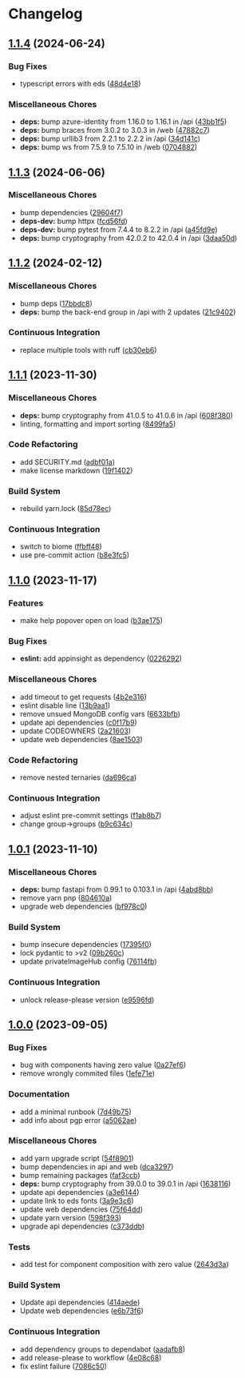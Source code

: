 # Changelog

## [1.1.4](https://github.com/equinor/mercury/compare/v1.1.3...v1.1.4) (2024-06-24)


### Bug Fixes

* typescript errors with eds ([48d4e18](https://github.com/equinor/mercury/commit/48d4e18e156c855a5bf33eec51d0b55aaf114559))


### Miscellaneous Chores

* **deps:** bump azure-identity from 1.16.0 to 1.16.1 in /api ([43bb1f5](https://github.com/equinor/mercury/commit/43bb1f5a923b85fe6bc80636fc1a08f0ee9434cb))
* **deps:** bump braces from 3.0.2 to 3.0.3 in /web ([47882c7](https://github.com/equinor/mercury/commit/47882c7d8d00d846b5232c0f92135f0993801874))
* **deps:** bump urllib3 from 2.2.1 to 2.2.2 in /api ([34d141c](https://github.com/equinor/mercury/commit/34d141c2119e3f3cf5abf6d4babecfcd91b396b5))
* **deps:** bump ws from 7.5.9 to 7.5.10 in /web ([0704882](https://github.com/equinor/mercury/commit/070488274c4cef43238e2405d0e984b2ba6cf1c7))

## [1.1.3](https://github.com/equinor/mercury/compare/v1.1.2...v1.1.3) (2024-06-06)


### Miscellaneous Chores

* bump dependencies ([29604f7](https://github.com/equinor/mercury/commit/29604f7feb938cce0471fad1cb45a9d0772d394b))
* **deps-dev:** bump httpx ([fcd56fd](https://github.com/equinor/mercury/commit/fcd56fd221ad36d67d53a6fc36361263040f9c41))
* **deps-dev:** bump pytest from 7.4.4 to 8.2.2 in /api ([a45fd9e](https://github.com/equinor/mercury/commit/a45fd9e9da961b561a302dfa918a4b5086a79219))
* **deps:** bump cryptography from 42.0.2 to 42.0.4 in /api ([3daa50d](https://github.com/equinor/mercury/commit/3daa50d69cbec2aac0e3560bc4c195b3af5ca501))

## [1.1.2](https://github.com/equinor/mercury/compare/v1.1.1...v1.1.2) (2024-02-12)


### Miscellaneous Chores

* bump deps ([17bbdc8](https://github.com/equinor/mercury/commit/17bbdc84ec8b4a75a5bb2ea9ddb2cc004cb60afd))
* **deps:** bump the back-end group in /api with 2 updates ([21c9402](https://github.com/equinor/mercury/commit/21c9402f8a5adb0dc6f258202a4552e4d650645d))


### Continuous Integration

* replace multiple tools with ruff ([cb30eb6](https://github.com/equinor/mercury/commit/cb30eb6a5c1b453b8cb5817160153b3919f983c4))

## [1.1.1](https://github.com/equinor/mercury/compare/v1.1.0...v1.1.1) (2023-11-30)


### Miscellaneous Chores

* **deps:** bump cryptography from 41.0.5 to 41.0.6 in /api ([608f380](https://github.com/equinor/mercury/commit/608f38068f1a778e9fa3062f0463bea2c06ccad5))
* linting, formatting and import sorting ([8499fa5](https://github.com/equinor/mercury/commit/8499fa5b4f54853a7b9b997dcd625d98ae1e4413))


### Code Refactoring

* add SECURITY.md ([adbf01a](https://github.com/equinor/mercury/commit/adbf01adaeda468ee64f66d2bb17cfa26f926e14))
* make license markdown ([19f1402](https://github.com/equinor/mercury/commit/19f140237d8a7e3b9205e186bc14383fafec70c6))


### Build System

* rebuild yarn.lock ([85d78ec](https://github.com/equinor/mercury/commit/85d78ec481c1bbd61b405f852ed8a100d2d12940))


### Continuous Integration

* switch to biome ([ffbff48](https://github.com/equinor/mercury/commit/ffbff484be057794ca5f983a9616de699dbf8959))
* use pre-commit action ([b8e3fc5](https://github.com/equinor/mercury/commit/b8e3fc593c075e441e9a3cea95b319d42d69922b))

## [1.1.0](https://github.com/equinor/mercury/compare/v1.0.1...v1.1.0) (2023-11-17)


### Features

* make help popover open on load ([b3ae175](https://github.com/equinor/mercury/commit/b3ae175a48091b70415049d788788c8b6081ef3b))


### Bug Fixes

* **eslint:** add appinsight as dependency ([0226292](https://github.com/equinor/mercury/commit/0226292b51d524fb26489dc9302e8ed3b77b50be))


### Miscellaneous Chores

* add timeout to get requests ([4b2e316](https://github.com/equinor/mercury/commit/4b2e31677affcf47e14cac6197efa3330c6be1af))
* eslint disable line ([13b9aa1](https://github.com/equinor/mercury/commit/13b9aa16453f6638356a07e9660d12d24da73c19))
* remove unsued MongoDB config vars ([6633bfb](https://github.com/equinor/mercury/commit/6633bfb90d0d4c0d889d2e4ffebca8e97cfdcfd0))
* update api dependencies ([c0f17b9](https://github.com/equinor/mercury/commit/c0f17b96d273d649aea3cbb270fcc30e20ffaec7))
* update CODEOWNERS ([2a21603](https://github.com/equinor/mercury/commit/2a2160371cb914dbb66080f57f5371e7cf843fee))
* update web dependencies ([8ae1503](https://github.com/equinor/mercury/commit/8ae15038afd28a2d6fab43034b3bf953c5736aea))


### Code Refactoring

* remove nested ternaries ([da696ca](https://github.com/equinor/mercury/commit/da696ca325c82b7fe3062436e0671fceeee4a0c2))


### Continuous Integration

* adjust eslint pre-commit settings ([f1ab8b7](https://github.com/equinor/mercury/commit/f1ab8b73b6f31a0db6070b0e376d62c3a5cbb859))
* change group-&gt;groups ([b9c634c](https://github.com/equinor/mercury/commit/b9c634c715638237feff73ee3b2c7e679e6acad1))

## [1.0.1](https://github.com/equinor/mercury/compare/v1.0.0...v1.0.1) (2023-11-10)


### Miscellaneous Chores

* **deps:** bump fastapi from 0.99.1 to 0.103.1 in /api ([4abd8bb](https://github.com/equinor/mercury/commit/4abd8bb5f9bc998730ca3194cae8416264f2d621))
* remove yarn pnp ([804610a](https://github.com/equinor/mercury/commit/804610aca54cc7e39e2f2ab5ac8ac1240587a604))
* upgrade web dependencies ([bf978c0](https://github.com/equinor/mercury/commit/bf978c07114d7b432ac5cb2fdc86170d8bf2695a))


### Build System

* bump insecure dependencies ([17395f0](https://github.com/equinor/mercury/commit/17395f02d1be1a465393fbe4fca0936c3da19c0d))
* lock pydantic to &gt;v2 ([09b260c](https://github.com/equinor/mercury/commit/09b260ccc262ab569b4b1806aad77788b6667b43))
* update privateImageHub config ([76114fb](https://github.com/equinor/mercury/commit/76114fbbec1fcb2a156c84f4eedcbe84c51f925a))


### Continuous Integration

* unlock release-please version ([e9596fd](https://github.com/equinor/mercury/commit/e9596fd2834f6e1782d7d826bffcb99b0d259cac))

## [1.0.0](https://github.com/equinor/mercury/compare/v0.6.0...v1.0.0) (2023-09-05)


### Bug Fixes

* bug with components having zero value ([0a27ef6](https://github.com/equinor/mercury/commit/0a27ef6f99a09d98a385b8d9fe9720f4f285efaf))
* remove wrongly commited files ([1efe71e](https://github.com/equinor/mercury/commit/1efe71eafac12b56fd5bd1f8f4dce8efda6ca961))


### Documentation

* add a minimal runbook ([7d49b75](https://github.com/equinor/mercury/commit/7d49b755d263f52a4918d26483f26e7eb589d2f3))
* add info about pgp error ([a5062ae](https://github.com/equinor/mercury/commit/a5062ae3b7612cf7d3c32100844336ef515bd7e4))


### Miscellaneous Chores

* add yarn upgrade script ([54f8901](https://github.com/equinor/mercury/commit/54f89011c873d02cfd46f69325fd838f6a92000f))
* bump dependencies in api and web ([dca3297](https://github.com/equinor/mercury/commit/dca329770b3dbd46c67a6409390461f97e7673b2))
* bump remaining packages ([faf3ccb](https://github.com/equinor/mercury/commit/faf3ccb2bdf5f026aab445b28d9ff4a1fd57bfa2))
* **deps:** bump cryptography from 39.0.0 to 39.0.1 in /api ([1638116](https://github.com/equinor/mercury/commit/16381164d0816c6e3864e0d759ea69e5eae45ac0))
* update api dependencies ([a3e6144](https://github.com/equinor/mercury/commit/a3e614485658d6f6bc45755b420cb79871279c34))
* update link to eds fonts ([3a9e3c6](https://github.com/equinor/mercury/commit/3a9e3c6da283a1c0c3bd0036d97ac9b88c386911))
* update web dependencies ([75f64dd](https://github.com/equinor/mercury/commit/75f64dd1af3d5870637073503736867af476b445))
* update yarn version ([598f393](https://github.com/equinor/mercury/commit/598f3937b1a6482b0572ef48e785d325f22629f1))
* upgrade api dependencies ([c373ddb](https://github.com/equinor/mercury/commit/c373ddb53031c393867077384d518350a5478b06))


### Tests

* add test for component composition with zero value ([2643d3a](https://github.com/equinor/mercury/commit/2643d3a804a05ffc14cab617749e97a32d3dcbe4))


### Build System

* Update api dependencies ([414aede](https://github.com/equinor/mercury/commit/414aedeab58a05566bf035fd3bc41fe1645bb5c3))
* Update web dependencies ([e6b73f6](https://github.com/equinor/mercury/commit/e6b73f6afc5693cf403c1241c5ae7905a8913aab))


### Continuous Integration

* add dependency groups to dependabot ([aadafb8](https://github.com/equinor/mercury/commit/aadafb8f9a7348dc6c1e700763d96ff8ac36af65))
* add release-please to workflow ([4e08c68](https://github.com/equinor/mercury/commit/4e08c68e4a89de0ca253d6148a54ad88db739606))
* fix eslint failure ([7086c50](https://github.com/equinor/mercury/commit/7086c50ce498c107ff22df48ecf8c5b71bf40032))
